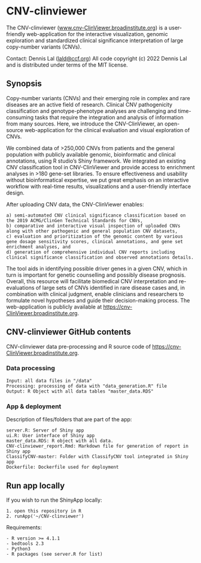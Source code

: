 # CNV-clinviewer

The CNV-clinviewer (www.cnv-ClinViewer.broadinstitute.org) is a user-friendly web-application for the interactive visualization, genomic exploration and standardized clinical significance interpretation of large copy-number variants (CNVs).

Contact: Dennis Lal (lald@ccf.org)
All code copyright (c) 2022 Dennis Lal and is distributed under terms of the MIT license.

## Synopsis

Copy-number variants (CNVs) and their emerging role in complex and rare diseases are an active field of research. Clinical CNV pathogenicity classification and genotype-phenotype analyses are challenging and time-consuming tasks that require the integration and analysis of information from many sources. Here, we introduce the CNV-ClinViewer, an open-source web-application for the clinical evaluation and visual exploration of CNVs. 

We combined data of >250,000 CNVs from patients and the general population with publicly available genomic, bioinformatic and clinical annotations, using R studio’s Shiny framework. We integrated an existing CNV classification tool in CNV-ClinViewer and provide access to enrichment analyses in >180 gene-set libraries. To ensure effectiveness and usability without bioinformatical expertise, we put great emphasis on an interactive workflow with real-time results, visualizations and a user-friendly interface design. 

After uploading CNV data, the CNV-ClinViewer enables:
```
a) semi-automated CNV clinical significance classification based on the 2019 ACMG/ClinGen Technical Standards for CNVs, 
b) comparative and interactive visual inspection of uploaded CNVs along with other pathogenic and general population CNV datasets, 
c) evaluation and prioritization of the genomic content by various gene dosage sensitivity scores, clinical annotations, and gene set enrichment analyses, and 
d) generation of comprehensive individual CNV reports including clinical significance classification and observed annotations details. 
```

The tool aids in identifying possible driver genes in a given CNV, which in turn is important for genetic counselling and possibly disease prognosis. Overall, this resource will facilitate biomedical CNV interpretation and re-evaluations of large sets of CNVs identified in rare disease cases and, in combination with clinical judgment, enable clinicians and researchers to formulate novel hypotheses and guide their decision-making process. The web-application is publicly available at https://cnv-ClinViewer.broadinstitute.org.

## CNV-clinviewer GitHub contents

CNV-clinviewer data pre-processing and R source code of https://cnv-ClinViewer.broadinstitute.org.

### Data processing

```
Input: all data files in "/data"
Processing: processing of data with "data_generation.R" file
Output: R Object with all data tables "master_data.RDS"
```

### App & deployment

Description of files/folders that are part of the app:
```
server.R: Server of Shiny app
ui.R: User interface of Shiny app
master_data.RDS: R object with all data.
CNV-clinviewer_report.Rmd: Markdown file for generation of report in Shiny app
ClassifyCNV-master: Folder with ClassifyCNV tool integrated in Shiny app
Dockerfile: Dockerfile used for deployment
```

## Run app locally

If you wish to run the ShinyApp locally: 
```
1. open this repository in R
2. runApp('~/CNV-clinviewer') 
```

Requirements:
```
- R version >= 4.1.1
- bedtools 2.3
- Python3
- R packages (see server.R for list)
```


